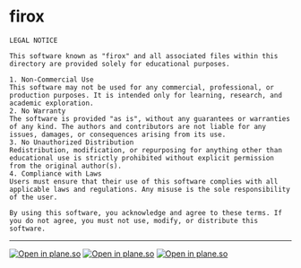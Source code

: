 # firox


```
LEGAL NOTICE

This software known as "firox" and all associated files within this directory are provided solely for educational purposes.

1. Non-Commercial Use
This software may not be used for any commercial, professional, or production purposes. It is intended only for learning, research, and academic exploration.
2. No Warranty
The software is provided "as is", without any guarantees or warranties of any kind. The authors and contributors are not liable for any issues, damages, or consequences arising from its use.
3. No Unauthorized Distribution
Redistribution, modification, or repurposing for anything other than educational use is strictly prohibited without explicit permission from the original author(s).
4. Compliance with Laws
Users must ensure that their use of this software complies with all applicable laws and regulations. Any misuse is the sole responsibility of the user.

By using this software, you acknowledge and agree to these terms. If you do not agree, you must not use, modify, or distribute this software.
```

---
  [![Open in plane.so](https://badgers.space/badge/plane.so/view%20project?icon=eva-paper-plane)](https://app.plane.so/strl/projects/a7d7611c-68f6-43e2-a690-8e5f751b7efa/issues)
  [![Open in plane.so](https://badgers.space/badge/plane.so/bugs?icon=eva-paper-plane)](https://app.plane.so/strl/projects/4e753644-ebaa-4645-81ae-472ec861f080/issues)
  [![Open in plane.so](https://badgers.space/badge/plane.so/CTF?icon=eva-paper-plane)](https://app.plane.so/strl/projects/b8109a65-54ce-465f-9a93-0a76be663205/issues)


